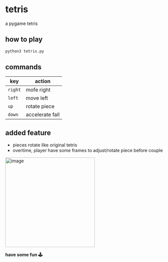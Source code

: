 # tetris
a pygame tetris

## how to play
```bash
python3 tetris.py
```

## commands
| key     | action                        |
| --------- | ---------------------------- |
| `right`   | mofe right        |
| `left`    | move left       |
| `up`      | rotate piece           |
| `down`    | accelerate fall             |

## added feature
- pieces rotate like original tetris
- overtime, player have some frames to adjust/rotate piece before couple

<img width="282" alt="image" src="https://github.com/lbricio/tetris/assets/81334995/406aa2aa-8d15-4ec5-aec3-7138f803397a">

**have some fun 🕹️**